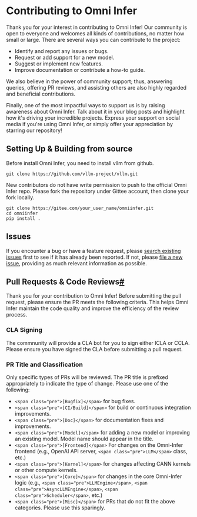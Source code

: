 # Contributing to Omni Infer

Thank you for your interest in contributing to Omni Infer! Our community is open to everyone and welcomes all kinds of contributions, no matter how small or large. There are several ways you can contribute to the project:

* Identify and report any issues or bugs.
* Request or add support for a new model.
* Suggest or implement new features.
* Improve documentation or contribute a how-to guide.

We also believe in the power of community support; thus, answering queries, offering PR reviews, and assisting others are also highly regarded and beneficial contributions.

Finally, one of the most impactful ways to support us is by raising awareness about Omni Infer. Talk about it in your blog posts and highlight how it's driving your incredible projects. Express your support on social media if you're using Omni Infer, or simply offer your appreciation by starring our repository!

## Setting Up & Building from source

Before install Omni Infer, you need to install vllm from github.

```
git clone https://github.com/vllm-project/vllm.git
```

New contributors do not have write permission to push to the official Omni Infer repo. Please fork the repository under Gittee account, then clone your fork locally.

```
git clone https://gitee.com/your_user_name/omniinfer.git
cd omniinfer
pip install .
```

## Issues

If you encounter a bug or have a feature request, please [search existing issues](https://gitee.com/omniai/omniinfer/issues) first to see if it has already been reported. If not, please [file a new issue](https://gitee.com/omniai/omniinfer/issues/new?issue%5Bassignee_id%5D=0&issue%5Bmilestone_id%5D=0), providing as much relevant information as possible.

## Pull Requests & Code Reviews[#](https://docs.vllm.ai/en/v0.7.3/contributing/overview.html#pull-requests-code-reviews "Permalink to this heading")

Thank you for your contribution to Omni Infer! Before submitting the pull request, please ensure the PR meets the following criteria. This helps Omni Infer maintain the code quality and improve the efficiency of the review process.

### CLA Signing

The commnunity will provide a CLA bot for you to sign either ICLA or CCLA. Please ensure you have signed the CLA before submitting a pull request.

### PR Title and Classification

Only specific types of PRs will be reviewed. The PR title is prefixed appropriately to indicate the type of change. Please use one of the following:

* `<span class="pre">[Bugfix]</span>` for bug fixes.
* `<span class="pre">[CI/Build]</span>` for build or continuous integration improvements.
* `<span class="pre">[Doc]</span>` for documentation fixes and improvements.
* `<span class="pre">[Model]</span>` for adding a new model or improving an existing model. Model name should appear in the title.
* `<span class="pre">[Frontend]</span>` For changes on the Omni-Infer frontend (e.g., OpenAI API server, `<span class="pre">LLM</span>` class, etc.)
* `<span class="pre">[Kernel]</span>` for changes affecting CANN kernels or other compute kernels.
* `<span class="pre">[Core]</span>` for changes in the core Omni-Infer logic (e.g., `<span class="pre">LLMEngine</span>`, `<span class="pre">AsyncLLMEngine</span>`, `<span class="pre">Scheduler</span>`, etc.)
* `<span class="pre">[Misc]</span>` for PRs that do not fit the above categories. Please use this sparingly.
